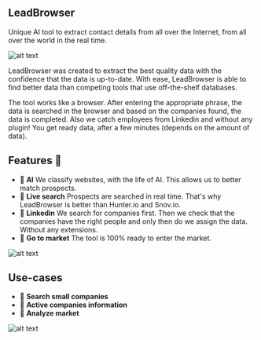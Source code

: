 ## LeadBrowser
Unique AI tool to extract contact details from all over the Internet, from all over the world in the real time.

![alt text](https://github.com/LeadBrowser/app/blob/main/images/landing.png?raw=true)

LeadBrowser was created to extract the best quality data with the confidence that the data is up-to-date. With ease, LeadBrowser is able to find better data than competing tools that use off-the-shelf databases.

The tool works like a browser. After entering the appropriate phrase, the data is searched in the browser and based on the companies found, the data is completed. Also we catch employees from Linkedin and without any plugin! You get ready data, after a few minutes (depends on the amount of data).

## Features 🤩

* 📁 **AI** We classify websites, with the life of AI. This allows us to better match prospects.
* 🔄 **Live search** Prospects are searched in real time. That's why LeadBrowser is better than Hunter.io and Snov.io.
* 🙌 **Linkedin** We search for companies first. Then we check that the companies have the right people and only then do we assign the data. Without any extensions.
* 🚀 **Go to market** The tool is 100% ready to enter the market.

![alt text](https://github.com/LeadBrowser/app/blob/main/images/dashboard.png?raw=true)

## Use-cases

* 📁 **Search small companies**
* 📁 **Active companies information**
* 📁 **Analyze market**

![alt text](https://github.com/LeadBrowser/app/blob/main/images/fnc.png?raw=true)